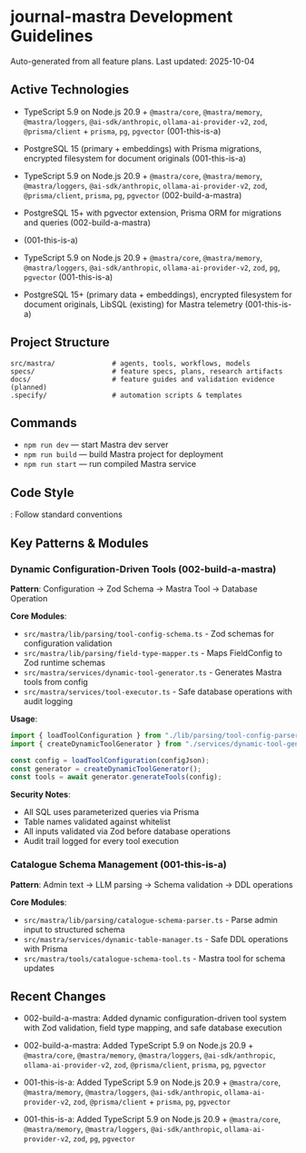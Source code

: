 # journal-mastra Development Guidelines

Auto-generated from all feature plans. Last updated: 2025-10-04

## Active Technologies

- TypeScript 5.9 on Node.js 20.9 + `@mastra/core`, `@mastra/memory`, `@mastra/loggers`, `@ai-sdk/anthropic`, `ollama-ai-provider-v2`, `zod`, `@prisma/client` + `prisma`, `pg`, `pgvector` (001-this-is-a)
- PostgreSQL 15 (primary + embeddings) with Prisma migrations, encrypted filesystem for document originals (001-this-is-a)
- TypeScript 5.9 on Node.js 20.9 + `@mastra/core`, `@mastra/memory`, `@mastra/loggers`, `@ai-sdk/anthropic`, `ollama-ai-provider-v2`, `zod`, `@prisma/client`, `prisma`, `pg`, `pgvector` (002-build-a-mastra)
- PostgreSQL 15+ with pgvector extension, Prisma ORM for migrations and queries (002-build-a-mastra)

- (001-this-is-a)
- TypeScript 5.9 on Node.js 20.9 + `@mastra/core`, `@mastra/memory`, `@mastra/loggers`, `@ai-sdk/anthropic`, `ollama-ai-provider-v2`, `zod`, `pg`, `pgvector` (001-this-is-a)
- PostgreSQL 15+ (primary data + embeddings), encrypted filesystem for document originals, LibSQL (existing) for Mastra telemetry (001-this-is-a)

## Project Structure

```
src/mastra/              # agents, tools, workflows, models
specs/                   # feature specs, plans, research artifacts
docs/                    # feature guides and validation evidence (planned)
.specify/                # automation scripts & templates
```

## Commands

- `npm run dev` — start Mastra dev server
- `npm run build` — build Mastra project for deployment
- `npm run start` — run compiled Mastra service

## Code Style

: Follow standard conventions

## Key Patterns & Modules

### Dynamic Configuration-Driven Tools (002-build-a-mastra)

**Pattern**: Configuration → Zod Schema → Mastra Tool → Database Operation

**Core Modules**:

- `src/mastra/lib/parsing/tool-config-schema.ts` - Zod schemas for configuration validation
- `src/mastra/lib/parsing/field-type-mapper.ts` - Maps FieldConfig to Zod runtime schemas
- `src/mastra/services/dynamic-tool-generator.ts` - Generates Mastra tools from config
- `src/mastra/services/tool-executor.ts` - Safe database operations with audit logging

**Usage**:

```typescript
import { loadToolConfiguration } from "./lib/parsing/tool-config-parser.js";
import { createDynamicToolGenerator } from "./services/dynamic-tool-generator.js";

const config = loadToolConfiguration(configJson);
const generator = createDynamicToolGenerator();
const tools = await generator.generateTools(config);
```

**Security Notes**:

- All SQL uses parameterized queries via Prisma
- Table names validated against whitelist
- All inputs validated via Zod before database operations
- Audit trail logged for every tool execution

### Catalogue Schema Management (001-this-is-a)

**Pattern**: Admin text → LLM parsing → Schema validation → DDL operations

**Core Modules**:

- `src/mastra/lib/parsing/catalogue-schema-parser.ts` - Parse admin input to structured schema
- `src/mastra/services/dynamic-table-manager.ts` - Safe DDL operations with Prisma
- `src/mastra/tools/catalogue-schema-tool.ts` - Mastra tool for schema updates

## Recent Changes

- 002-build-a-mastra: Added dynamic configuration-driven tool system with Zod validation, field type mapping, and safe database execution
- 002-build-a-mastra: Added TypeScript 5.9 on Node.js 20.9 + `@mastra/core`, `@mastra/memory`, `@mastra/loggers`, `@ai-sdk/anthropic`, `ollama-ai-provider-v2`, `zod`, `@prisma/client`, `prisma`, `pg`, `pgvector`
- 001-this-is-a: Added TypeScript 5.9 on Node.js 20.9 + `@mastra/core`, `@mastra/memory`, `@mastra/loggers`, `@ai-sdk/anthropic`, `ollama-ai-provider-v2`, `zod`, `@prisma/client` + `prisma`, `pg`, `pgvector`

- 001-this-is-a: Added TypeScript 5.9 on Node.js 20.9 + `@mastra/core`, `@mastra/memory`, `@mastra/loggers`, `@ai-sdk/anthropic`, `ollama-ai-provider-v2`, `zod`, `pg`, `pgvector`

<!-- MANUAL ADDITIONS START -->
<!-- MANUAL ADDITIONS END -->
